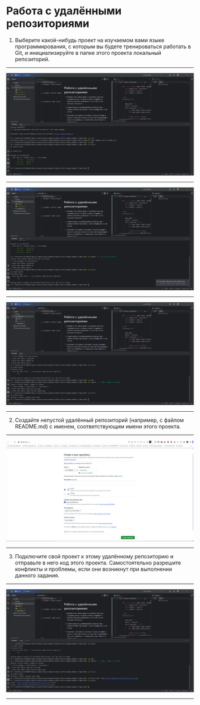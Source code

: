 # Работа с удалёнными репозиториями
1. Выберите какой-нибудь проект на изучаемом вами языке программирования, с которым вы будете тренироваться работать в Git, и инициализируйте в папке этого проекта локальный репозиторий.

---
![git init](img/1_git_init.png "git init")

---
![initial commit](img/2_initial-commit.png "initial commit")

---
![add img fo readme](img/3_added_2files_for_readme-commit.png "add img fo readme")

---

2. Создайте непустой удалённый репозиторий (например, с файлом README.md) с именем, соответствующим имени этого проекта.

---
![remote repository](img/4_remote_repository.png "remote repository")

---

3. Подключите свой проект к этому удалённому репозиторию и отправьте в него код этого проекта. Самостоятельно разрешите конфликты и проблемы, если они возникнут при выполнении данного задания.

---
![remote repository add](img/5_git_remote_add.png "remote repository add")

---

